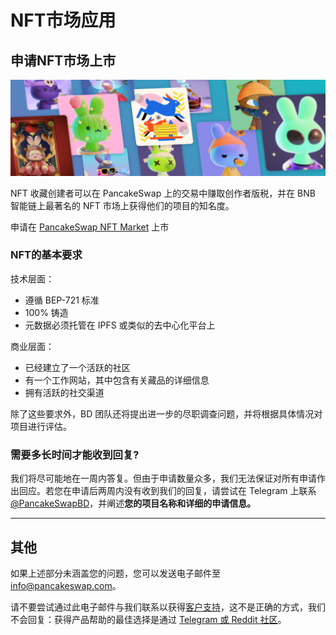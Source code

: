 # NFT市场应用

## 申请NFT市场上市

![](<../.gitbook/assets/nft masthead.png>)

NFT 收藏创建者可以在 PancakeSwap 上的交易中赚取创作者版税，并在 BNB 智能链上最著名的 NFT 市场上获得他们的项目的知名度。&#x20;

申请在 [PancakeSwap NFT Market](https://docs.google.com/forms/d/e/1FAIpQLSdLjOEiJT4s8No2QT2TKknuUSlVMndARFgng4MDJMsoFQjR-A/viewform) 上市

### NFT的基本要求

技术层面：

* 遵循 BEP-721 标准
* 100% 铸造&#x20;
* 元数据必须托管在 IPFS 或类似的去中心化平台上&#x20;

商业层面：

* 已经建立了一个活跃的社区
* 有一个工作网站，其中包含有关藏品的详细信息&#x20;
* 拥有活跃的社交渠道&#x20;

除了这些要求外，BD 团队还将提出进一步的尽职调查问题，并将根据具体情况对项目进行评估。

### 需要多长时间才能收到回复?

我们将尽可能地在一周内答复。但由于申请数量众多，我们无法保证对所有申请作出回应。若您在申请后两周内没有收到我们的回复，请尝试在 Telegram 上联系 [@PancakeSwapBD](http://t.me/PancakeSwapBD)，并阐述**您的项目名称和详细的申请信息。**

****

## **其他**

如果上述部分未涵盖您的问题，您可以发送电子邮件至 info@pancakeswap.com。&#x20;

请不要尝试通过此电子邮件与我们联系以获得[客户支持](customer-support.md)，这不是正确的方式，我们不会回复：获得产品帮助的最佳选择是通过 [Telegram 或 Reddit 社区](telegram.md)。
